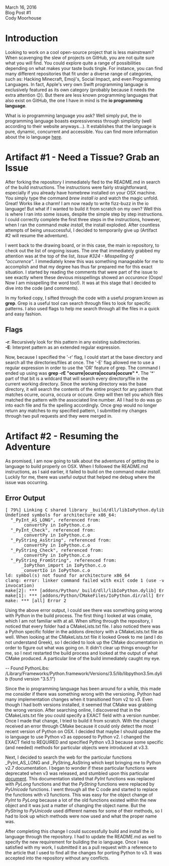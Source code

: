 March 16, 2016 <br>
Blog Post #1 <br>
Cody Moorhouse <br>


Introduction
============

Looking to work on a cool open-source project that is less mainstream? When
scavenging the slew of projects on GitHub, you are not quite sure what you
will find. You could explore quite a range of possibilities depending on what
makes your taste buds tingle. For instance, you can find many different
repositories that fit under a diverse range of categories, such as: Hacking
Minecraft, Emoji's, Social Impact, and even Programming Languages. In fact,
Apple's very own Swift programming language is exclusively featured as its own
category (probably because it needs the extra attention :wink:). But there are
less known programming languages that also exist on GitHub, the one I have in
mind is the <b>io programming language</b>.

What is io programming language you ask? Well simply put, the io programming
language boasts expressiveness through simplicity (well according to their
website anyways...). It establishes that the language is pure, dynamic,
concurrent and accessible. You can find more information about the io language
[here](http://iolanguage.org/about.html).


Artifact #1 - Need a Tissue? Grab an Issue 
==========================================
After forking the repository I immediately fled to the README.md in search of
the build instructions. The instructions were fairly straightforward,
especially if you already have homebrew installed on your OSX machine. You
simply type the command <i>brew install io</i> and watch the magic
unfold. Great! Works like a charm! I am now ready to write fizz-buzz in the io
language! But what if I wanted to build it from scratch on my own? Well this
is where I ran into some issues, despite the simple step by step instructions. 
I could correctly complete the first three steps in the instructions, however, when 
I ran the command <i>make install</i>, the install exploded. After countless 
attempts of being unsuccessful, I decided to temporarily give up (Artifact #2 
will resume the adventure). 

I went back to the drawing board, or in this case, the main io repository, to
check out the list of ongoing issues. The one that immediately grabbed my
attention was at the top of the list, <i>Issue #324 - Misspelling of
"occurrence"</i>. I immediately knew this was something manageable for me to
accomplish and that my degree has thus far prepared me for this exact
situation. I started by reading the comments that were part of the issue to
see exactly where these devious misspellings showed an <i>occurance</i> (Oops!
Now I am misspelling the word too!). It was at this stage that I decided to
dive into the code (and comments).

In my forked copy, I sifted through the code with a useful program known as
<b>grep</b>. Grep is a useful tool can search through files to look for
specific patterns. I also used flags to help me search through all the files
in a quick and easy fashion. 

Flags
-----
<b>-r</b>: Recursively look for this pattern in any existing
	   subdirectories.<br>
<b>-E</B>: Interpret pattern as an extended regular expression. 

Now, because I specified the '-r' flag, I could start at the base directory
and search all the directories/files at once. The '-E' flag allowed me to use
a regular expression in order to use the 'OR' feature of grep. The command I
ended up using was <b>grep -rE "ocurre|ocurra|occura|occure" \*</b>. The '\*'
part of that bit is a wildcard that will search every directory/file in the
current working directory. Since the working directory was the base directory,
it will search the contents of the entire project for any pattern that matches
ocurre, ocurra, occura or occure. Grep will then tell you which files matched
the pattern with the associated line number. All I had to do was go into each
file and fix the spelling accordingly. Once grep would no longer return any
matches to my specified pattern, I submitted my changes through two pull
requests and they were merged in.

Artifact #2 - Resuming the Adventure
====================================
As promised, I am now going to talk about the adventures of getting the io
language to build properly on OSX. When I followed the README.md instructions,
as I said earlier, it failed to build on the command <i>make
install</i>. Luckily for me, there was useful output that helped me debug
where the issue was occurring. 

Error Output
------------
<pre>
[ 79%] Linking C shared library _build/dll/libIoPython.dylib
Undefined symbols for architecture x86_64:
  "_PyInt_AS_LONG", referenced from:
      _convertPy in IoPython.c.o
  "_PyInt_Check", referenced from:
      _convertPy in IoPython.c.o
  "_PyString_AsString", referenced from:
      _convertPy in IoPython.c.o
  "_PyString_Check", referenced from:
      _convertPy in IoPython.c.o
  "_PyString_FromString", referenced from:
      _IoPython_import in IoPython.c.o
      _convertIo in IoPython.c.o
ld: symbol(s) not found for architecture x86_64
clang: error: linker command failed with exit code 1 (use -v to see
invocation)
make[2]: *** [addons/Python/_build/dll/libIoPython.dylib] Error 1
make[1]: *** [addons/Python/CMakeFiles/IoPython.dir/all] Error 2
make: *** [all] Error 2
</pre>

Using the above error output, I could see there was something going wrong with
Python in the build process. The first thing I looked at was cmake, which I am
not familiar with at all. When sifting through the repository, I noticed that
every folder had a CMakeLists.txt file. I also noticed there was a Python
specific folder in the addons directory with a CMakeLists.txt file as
well. When looking at the CMakeLists.txt file it looked Greek to me (and I do
not understand Greek), so I decided to look up the CMake documentation in
order to figure out what was going on. It didn't clear up things enough for
me, so I next restarted the build process and looked at the output of what
CMake produced. A particular line of the build immediately caught my eye.

<p>
-- Found PythonLibs: 
/Library/Frameworks/Python.framework/Versions/3.5/lib/libpython3.5m.dylib 
(found version "3.5.1") 
</p>

Since the io programming language has been around for a while, this made me
consider if there was something wrong with the versioning. Python had many
implementation changes when it transitioned from v2 to v3. Even though I had
both versions installed, it seemed that CMake was grabbing the wrong
version. After searching online, I discovered that in the CMakeLists.txt file
you could specify a EXACT field with a version number. Once I made that
change, I tried to build it from scratch. With the change I received an error
through CMake because it could only detect the most recent version of Python
on OSX. I decided that maybe I should update the io language to use Python v3
as opposed to Python v2. I changed the EXACT field to REQUIRED and specified
Python v3.3 because some specific (and needed) methods for particular objects
were introduced at v3.3.


Next, I decided to search the web for the particular functions _PyInt_AS_LONG
and _PyString_AsString which kept bringing me to Python v2.7 documentation. I
began to wonder if these particular functions were deprecated when v3 was
released, and stumbled upon this particular
[document](https://docs.python.org/3/howto/cporting.html). This documentation
stated that _PyInt_ functions was replaced with _PyLong_ functions and that
the _PyString_ functions were replaced by _PyUnicode_ functions. I went
through all the C code and started to replace the functions with v3
functions. This was easy for the object change of _PyInt_ to _PyLong_ because
a lot of the old functions existed within the new object and it was just a
matter of changing the object name. But the _PyString_ to _PyUnicode_ used
different names for some of their methods, so I had to look up which methods
were now used and what the proper name was.


After completing this change I could successfully build and install the io
language through the repository. I had to update the README.md as well to
specify the new requirement for building the io language. Once I was satisfied
with my work, I submitted it as a pull request with a reference to the article
that I used to find all the changes for porting Python to v3. It was accepted
into the repository without any conflicts.
